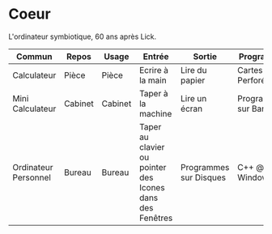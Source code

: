 # Coeur
L'ordinateur symbiotique, 60 ans après Lick.

| Commun               | Repos | Usage | Entrée | Sortie | Programme | Système |
|----------------------|-------|-------|--------|--------|-----------|---------|
| Calculateur | Pièce | Pièce | Ecrire à la main | Lire du papier | Cartes Perforées | Assembleur |
| Mini Calculateur | Cabinet | Cabinet | Taper à la machine | Lire un écran | Programmes sur Bandes | C @ Unix |
| Ordinateur Personnel | Bureau | Bureau | Taper au clavier ou pointer des Icones dans des Fenêtres | Programmes sur Disques | C++ @ Windows|
